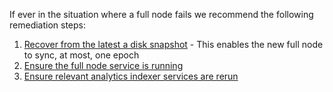 If ever in the situation where a full node fails we recommend the following remediation steps:

1. [Recover from the latest a disk snapshot](docs/snapshot.md) - This enables the new full node to sync, at most, one epoch
2. [Ensure the full node service is running](docs/fullnode.md)
3. [Ensure relevant analytics indexer services are rerun](docs/analytics-indexer.md)